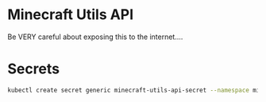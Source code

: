 
# Minecraft Utils API

Be VERY careful about exposing this to the internet....

# Secrets

```bash
kubectl create secret generic minecraft-utils-api-secret --namespace minecraft-utils-api --from-literal=IpAddress="" --from-literal=RconPort="" --from-literal=RconPassword=""
```
